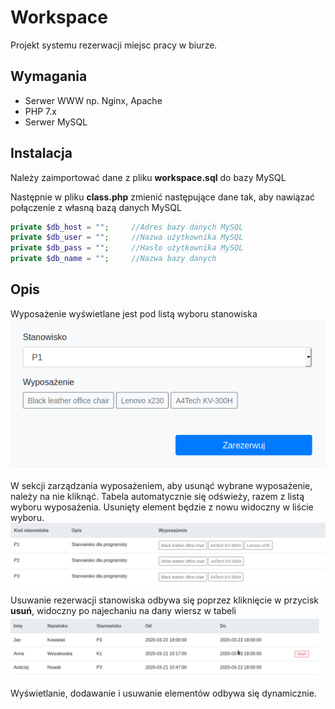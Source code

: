 # Workspace

Projekt systemu rezerwacji miejsc pracy w biurze.

## Wymagania

- Serwer WWW np. Nginx, Apache
- PHP 7.x
- Serwer MySQL

## Instalacja
Należy zaimportować dane z pliku **workspace.sql** do bazy MySQL

Następnie w pliku **class.php** zmienić następujące dane tak, aby nawiązać połączenie z własną bazą danych MySQL

```php
private $db_host = "";     //Adres bazy danych MySQL
private $db_user = "";     //Nazwa użytkownika MySQL
private $db_pass = "";     //Hasło użytkownika MySQL
private $db_name = "";     //Nazwa bazy danych
```

## Opis

Wyposażenie wyświetlane jest pod listą wyboru stanowiska
![stanowiska](https://raw.githubusercontent.com/Settori/images/master/stanowiska.png)

W sekcji zarządzania wyposażeniem, aby usunąć wybrane wyposażenie, należy na nie kliknąć. Tabela automatycznie się odświeży, razem z listą wyboru wyposażenia. Usunięty element będzie z nowu widoczny w liście wyboru.
![wyposażenie](https://raw.githubusercontent.com/Settori/images/master/Screenshot_20200321_142212.png)

Usuwanie rezerwacji stanowiska odbywa się poprzez kliknięcie w przycisk **usuń**, widoczny po najechaniu na dany wiersz w tabeli
![usuwanie](https://raw.githubusercontent.com/Settori/images/master/Screenshot_20200321_141123.png)

Wyświetlanie, dodawanie i usuwanie elementów odbywa się dynamicznie.